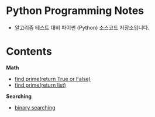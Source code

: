 # Python Programming Notes

- 알고리즘 테스트 대비 파이썬 (Python) 소스코드 저장소입니다.

# Contents

**Math**

- [find prime(return True or False)](https://github.com/sehnara/Python-Programming-Notes/blob/master/Math/find_prime_boolean.py)
- [find prime(return list)](https://github.com/sehnara/Python-Programming-Notes/blob/master/Math/find_prime_list.py)

**Searching**

- [binary searching](https://github.com/sehnara/Python-Programming-Notes/blob/master/Searching/binary_searching.py)
